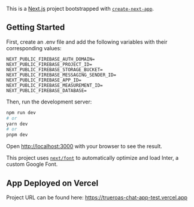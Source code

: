 This is a [Next.js](https://nextjs.org/) project bootstrapped with [`create-next-app`](https://github.com/vercel/next.js/tree/canary/packages/create-next-app).

## Getting Started

First, create an .env file and add the following variables with their corresponding values:

```NEXT_PUBLIC_FIREBASE_API_KEY=
NEXT_PUBLIC_FIREBASE_AUTH_DOMAIN=
NEXT_PUBLIC_FIREBASE_PROJECT_ID=
NEXT_PUBLIC_FIREBASE_STORAGE_BUCKET=
NEXT_PUBLIC_FIREBASE_MESSAGING_SENDER_ID=
NEXT_PUBLIC_FIREBASE_APP_ID=
NEXT_PUBLIC_FIREBASE_MEASUREMENT_ID=
NEXT_PUBLIC_FIREBASE_DATABASE=
```

Then, run the development server:

```bash
npm run dev
# or
yarn dev
# or
pnpm dev
```

Open [http://localhost:3000](http://localhost:3000) with your browser to see the result.

This project uses [`next/font`](https://nextjs.org/docs/basic-features/font-optimization) to automatically optimize and load Inter, a custom Google Font.

## App Deployed on Vercel

Project URL can be found here: https://trueroas-chat-app-test.vercel.app